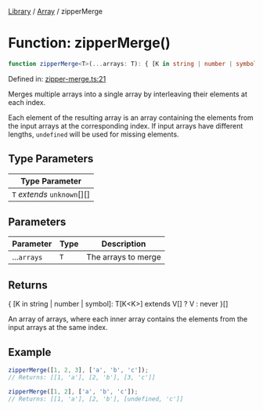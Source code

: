 <!-- markdownlint-disable -->
<!-- cspell: disable -->
[Library](../index.md) / [Array](./index.md) / zipperMerge

# Function: zipperMerge()

```ts
function zipperMerge<T>(...arrays: T): { [K in string | number | symbol]: T[K<K>] extends V[] ? V : never }[];
```

Defined in: [zipper-merge.ts:21](https://github.com/technobuddha/library/blob/main/src/zipper-merge.ts#L21)

Merges multiple arrays into a single array by interleaving their elements at each index.

Each element of the resulting array is an array containing the elements from the input arrays at
the corresponding index. If input arrays have different lengths, `undefined` will be used for
missing elements.

## Type Parameters

| Type Parameter |
| ------ |
| `T` *extends* `unknown`[][] |

## Parameters

| Parameter | Type | Description |
| ------ | ------ | ------ |
| ...`arrays` | `T` | The arrays to merge |

## Returns

\{ \[K in string \| number \| symbol\]: T\[K\<K\>\] extends V\[\] ? V : never \}[]

An array of arrays, where each inner array contains the elements from the input arrays
at the same index.

## Example

```typescript
zipperMerge([1, 2, 3], ['a', 'b', 'c']);
// Returns: [[1, 'a'], [2, 'b'], [3, 'c']]

zipperMerge([1, 2], ['a', 'b', 'c']);
// Returns: [[1, 'a'], [2, 'b'], [undefined, 'c']]
```

